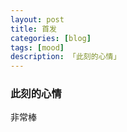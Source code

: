 ```yaml
---  
layout: post  
title: 首发   
categories: [blog]  
tags: [mood]
description: 「此刻的心情」  
---  
```


### 此刻的心情
非常棒
